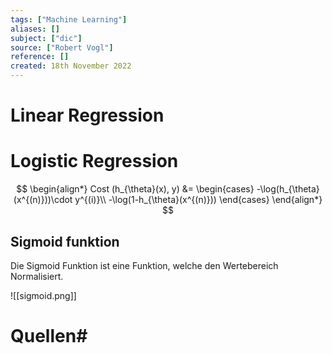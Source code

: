 ```yaml
---
tags: ["Machine Learning"]
aliases: []
subject: ["dic"]
source: ["Robert Vogl"]
reference: []
created: 18th November 2022
---
```

# Linear Regression


# Logistic Regression
$$
\begin{align*}
Cost (h_{\theta}(x), y) &=
\begin{cases}
-\log(h_{\theta}(x^{(n)}))\cdot y^{(i)}\\
-\log(1-h_{\theta}(x^{(n)}))
\end{cases}
\end{align*}
$$
## Sigmoid funktion
Die Sigmoid Funktion ist eine Funktion, welche den Wertebereich Normalisiert.

![[sigmoid.png]]


# Quellen#
